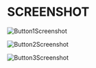 # SCREENSHOT

![Button1Screenshot](https://github.com/Pinku2004/AndroidStudioInternship1/assets/169872942/8949023e-9de2-4a0f-ba44-c5d280b710da)

![Button2Screenshot](https://github.com/Pinku2004/AndroidStudioInternship1/assets/169872942/683c9022-9d4d-4070-95fe-b63806871c65)

![Button3Screenshot](https://github.com/Pinku2004/AndroidStudioInternship1/assets/169872942/7e496d8f-b437-48f7-89b0-d0066ed8413c)
